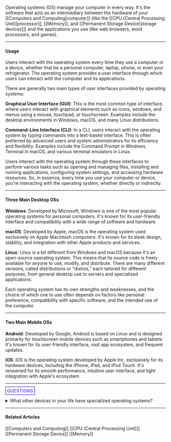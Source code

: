 Operating systems (OS) manage your computer in every way. It's the software that acts as an intermediary between the hardware of your [[Computers and Computing|computer]] (like the [[CPU  (Central Processing Unit)|processor]], [[Memory]], and [[Permanent Storage Device|storage devices]]) and the applications you use (like web browsers, word processors, and games).

---
#### Usage

Users interact with the operating system every time they use a computer or a device, whether that be a personal computer, laptop, phone, or even your refrigerator. The operating system provides a user interface through which users can interact with the computer and its applications.

There are generally two main types of user interfaces provided by operating systems:

**Graphical User Interface (GUI)**:
	This is the most common type of interface, where users interact with graphical elements such as icons, windows, and menus using a mouse, touchpad, or touchscreen. Examples include the desktop environments in Windows, macOS, and many Linux distributions.
    
**Command-Line Interface (CLI)**:
	In a CLI, users interact with the operating system by typing commands into a text-based interface. This is often preferred by advanced users and system administrators for its efficiency and flexibility. Examples include the Command Prompt in Windows, Terminal in macOS, and various terminal emulators in Linux.
    

Users interact with the operating system through these interfaces to perform various tasks such as opening and managing files, installing and running applications, configuring system settings, and accessing hardware resources. So, in essence, every time you use your computer or device, you're interacting with the operating system, whether directly or indirectly.

---
#### Three Main Desktop OSs

**Windows**:
	Developed by Microsoft, Windows is one of the most popular operating systems for personal computers. It's known for its user-friendly interface and compatibility with a wide range of software and hardware.
    
**macOS**:
	Developed by Apple, macOS is the operating system used exclusively on Apple Macintosh computers. It's known for its sleek design, stability, and integration with other Apple products and services.
    
**Linux**:
	Linux is a bit different from Windows and macOS because it's an open-source operating system. This means that its source code is freely available for anyone to use, modify, and distribute. There are many different versions, called distributions or "distros," each tailored for different purposes, from general desktop use to servers and specialized applications.
    

Each operating system has its own strengths and weaknesses, and the choice of which one to use often depends on factors like personal preference, compatibility with specific software, and the intended use of the computer.

---
#### Two Main Mobile OSs

**Android**:
	Developed by Google, Android is based on Linux and is designed primarily for touchscreen mobile devices such as smartphones and tablets. It's known for its user-friendly interface, vast app ecosystem, and frequent updates.
    
**iOS**:
	iOS is the operating system developed by Apple Inc. exclusively for its hardware devices, including the iPhone, iPad, and iPod Touch. It's renowned for its smooth performance, intuitive user interface, and tight integration with Apple's ecosystem.


<hr>


**<span style="color: #7b6cd9; border: 2px solid #7b6cd9; padding: 3px">QUESTIONS</span>**

<details>
	<summary>What other devices in your life have specialized operating systems?</summary>
		<p style="font-style: italic">Game consoles, smart watches, smart tvs, ect.</p>
</details>

---
#### Related Articles

[[Computers and Computing]]
[[CPU  (Central Processing Unit)]]
[[Permanent Storage Device]]
[[Memory]]
